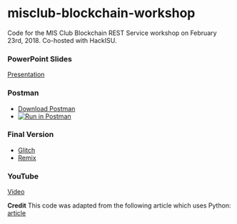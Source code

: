 # misclub-blockchain-workshop
Code for the MIS Club Blockchain REST Service workshop on February 23rd, 2018. Co-hosted with HackISU.

### PowerPoint Slides
[Presentation](https://drive.google.com/open?id=11Ynb3jy-_yQUUjoHVvjWr1a91m3YKtji)

### Postman
- [Download Postman](http://bit.ly/misclub-postman)
- [![Run in Postman](https://run.pstmn.io/button.svg)](https://app.getpostman.com/run-collection/f779cbac58d910a0ae3c)

### Final Version
- [Glitch](https://isu-misclub-blockchain-workshop.glitch.me)
- [Remix](https://glitch.com/edit/#!/remix/isu-misclub-blockchain-workshop)

### YouTube
[Video](https://youtu.be/-CKHQvRDYHI)

**Credit**
This code was adapted from the following article which uses Python: [article](https://hackernoon.com/learn-blockchains-by-building-one-117428612f46)
